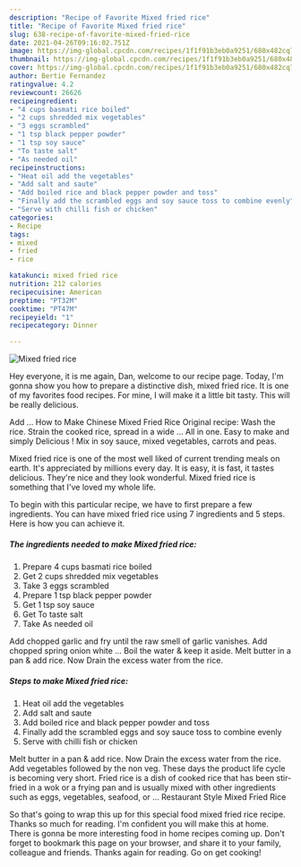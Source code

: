 ```yaml
---
description: "Recipe of Favorite Mixed fried rice"
title: "Recipe of Favorite Mixed fried rice"
slug: 638-recipe-of-favorite-mixed-fried-rice
date: 2021-04-26T09:16:02.751Z
image: https://img-global.cpcdn.com/recipes/1f1f91b3eb0a9251/680x482cq70/mixed-fried-rice-recipe-main-photo.jpg
thumbnail: https://img-global.cpcdn.com/recipes/1f1f91b3eb0a9251/680x482cq70/mixed-fried-rice-recipe-main-photo.jpg
cover: https://img-global.cpcdn.com/recipes/1f1f91b3eb0a9251/680x482cq70/mixed-fried-rice-recipe-main-photo.jpg
author: Bertie Fernandez
ratingvalue: 4.2
reviewcount: 26626
recipeingredient:
- "4 cups basmati rice boiled"
- "2 cups shredded mix vegetables"
- "3 eggs scrambled"
- "1 tsp black pepper powder"
- "1 tsp soy sauce"
- "To taste salt"
- "As needed oil"
recipeinstructions:
- "Heat oil add the vegetables"
- "Add salt and saute"
- "Add boiled rice and black pepper powder and toss"
- "Finally add the scrambled eggs and soy sauce toss to combine evenly"
- "Serve with chilli fish or chicken"
categories:
- Recipe
tags:
- mixed
- fried
- rice

katakunci: mixed fried rice 
nutrition: 212 calories
recipecuisine: American
preptime: "PT32M"
cooktime: "PT47M"
recipeyield: "1"
recipecategory: Dinner

---
```



![Mixed fried rice](https://img-global.cpcdn.com/recipes/1f1f91b3eb0a9251/680x482cq70/mixed-fried-rice-recipe-main-photo.jpg)

Hey everyone, it is me again, Dan, welcome to our recipe page. Today, I'm gonna show you how to prepare a distinctive dish, mixed fried rice. It is one of my favorites food recipes. For mine, I will make it a little bit tasty. This will be really delicious.

Add … How to Make Chinese Mixed Fried Rice Original recipe: Wash the rice. Strain the cooked rice, spread in a wide … All in one. Easy to make and simply Delicious ! Mix in soy sauce, mixed vegetables, carrots and peas.

Mixed fried rice is one of the most well liked of current trending meals on earth. It's appreciated by millions every day. It is easy, it is fast, it tastes delicious. They're nice and they look wonderful. Mixed fried rice is something that I've loved my whole life.


To begin with this particular recipe, we have to first prepare a few ingredients. You can have mixed fried rice using 7 ingredients and 5 steps. Here is how you can achieve it.

<!--inarticleads1-->

##### The ingredients needed to make Mixed fried rice:

1. Prepare 4 cups basmati rice boiled
1. Get 2 cups shredded mix vegetables
1. Take 3 eggs scrambled
1. Prepare 1 tsp black pepper powder
1. Get 1 tsp soy sauce
1. Get To taste salt
1. Take As needed oil


Add chopped garlic and fry until the raw smell of garlic vanishes. Add chopped spring onion white … Boil the water &amp; keep it aside. Melt butter in a pan &amp; add rice. Now Drain the excess water from the rice. 

<!--inarticleads2-->

##### Steps to make Mixed fried rice:

1. Heat oil add the vegetables
1. Add salt and saute
1. Add boiled rice and black pepper powder and toss
1. Finally add the scrambled eggs and soy sauce toss to combine evenly
1. Serve with chilli fish or chicken


Melt butter in a pan &amp; add rice. Now Drain the excess water from the rice. Add vegetables followed by the non veg. These days the product life cycle is becoming very short. Fried rice is a dish of cooked rice that has been stir-fried in a wok or a frying pan and is usually mixed with other ingredients such as eggs, vegetables, seafood, or … Restaurant Style Mixed Fried Rice 

So that's going to wrap this up for this special food mixed fried rice recipe. Thanks so much for reading. I'm confident you will make this at home. There is gonna be more interesting food in home recipes coming up. Don't forget to bookmark this page on your browser, and share it to your family, colleague and friends. Thanks again for reading. Go on get cooking!
